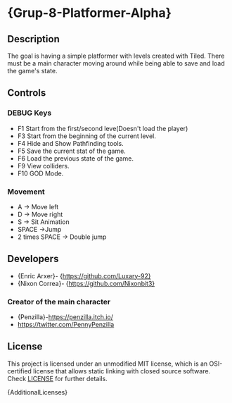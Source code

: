 # {Grup-8-Platformer-Alpha}

## Description

The goal is having a simple platformer with levels created with Tiled. There must be a main character moving around while being able to save and load the game's state.

## Controls

### DEBUG Keys

 - F1 Start from the first/second leve(Doesn't load the player)
 - F3 Start from the beginning of the current level.
 - F4 Hide and Show Pathfinding tools.
 - F5 Save the current stat of the game.
 - F6 Load the previous state of the game.
 - F9 View colliders.
 - F10 GOD Mode.

### Movement

 - A -> Move left
 - D -> Move right
 - S -> Sit Animation
 - SPACE ->Jump
 - 2 times SPACE -> Double jump


## Developers

 - {Enric Arxer}- {https://github.com/Luxary-92}
 - {Nixon Correa}- {https://github.com/Nixonbit3}

### Creator of the main character

- {Penzilla}-https://penzilla.itch.io/
- https://twitter.com/PennyPenzilla

## License

This project is licensed under an unmodified MIT license, which is an OSI-certified license that allows static linking with closed source software. Check [LICENSE](LICENSE) for further details.

{AdditionalLicenses}
